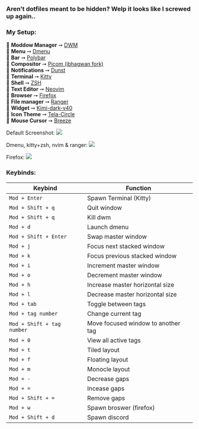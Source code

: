 ### Aren't dotfiles meant to be hidden? Welp it looks like I screwed up again.. 

### My Setup:
🌸 **Moddow Manager** ➙ [DWM](https://dwm.suckless.org)  
🌸 **Menu** ➙ [Dmenu](https://tools.suckless.org/dmenu/)  
🌸 **Bar** ➙ [Polybar](https://github.com/polybar/polybar)  
🌸 **Compositor** ➙ [Picom (ibhagwan fork)](https://github.com/ibhagwan/picom)  
🌸 **Notifications** ➙ [Dunst](https://dunst-project.org/)  
🌸 **Terminal** ➙ [Kitty](https://github.com/kovidgoyal/kitty)  
🌸 **Shell** ➙ [ZSH](https://zsh.sourceforge.io/)  
🌸 **Text Editor** ➙ [Neovim](https://neovim.io/)  
🌸 **Browser** ➙ [Firefox](https://www.mozilla.org/en-US/)  
🌸 **File manager** ➙ [Ranger](https://github.com/ranger/ranger)  
🌸 **Widget** ➙ [Kimi-dark-v40](https://github.com/EliverLara/Kimi)  
🌸 **Icon Theme** ➙ [Tela-Circle](https://github.com/vinceliuice/Tela-circle-icon-theme)  
🌸 **Mouse Cursor** ➙ [Breeze](https://github.com/ful1e5/BreezeX_Cursor)  

Default Screenshot:
![](https://github.com/madison-craig/dotfiles/blob/main/001.png?raw=true)  

Dmenu, kitty+zsh, nvim & ranger:
![](https://github.com/madison-craig/dotfiles/blob/main/02.png?raw=true)  

Firefox:
![](https://github.com/madison-craig/dotfiles/blob/main/003.png?raw=true)  


### Keybinds:
|        Keybind             |                 Function                 |
| -------------------------- | ---------------------------------------- |
| `Mod + Enter`              | Spawn Terminal (Kitty)                   |
| `Mod + Shift + q`          | Quit window                              |
| `Mod + Shift + q`          | Kill dwm                                 |
| `Mod + d`                  | Launch dmenu                             |
| `Mod + Shift + Enter`      | Swap master window                       |
| `Mod + j`                  | Focus next stacked window                |
| `Mod + k`                  | Focus previous stacked window            |
| `Mod + i`                  | Increment master window                  |
| `Mod + o`                  | Decrement master window                  |
| `Mod + h`                  | Increase master horizontal size          |
| `Mod + l`                  | Decrease master horizontal size          |
| `Mod + tab`                | Toggle between tags                      |
| `Mod + tag number`         | Change current tag                       |
| `Mod + Shift + tag number` | Move focused window to another tag       |
| `Mod + 0`                  | View all active tags                     |
| `Mod + t`                  | Tiled layout                             |
| `Mod + f`                  | Floating layout                          |
| `Mod + m`                  | Monocle layout                           |
| `Mod + -`                  | Decrease gaps                            |
| `Mod + =`                  | Incease gaps                             |
| `Mod + Shift + =`          | Remove gaps                              |
| `Mod + w`                  | Spawn broswer (firefox)                  |
| `Mod + Shift + d`          | Spawn discord                            |
